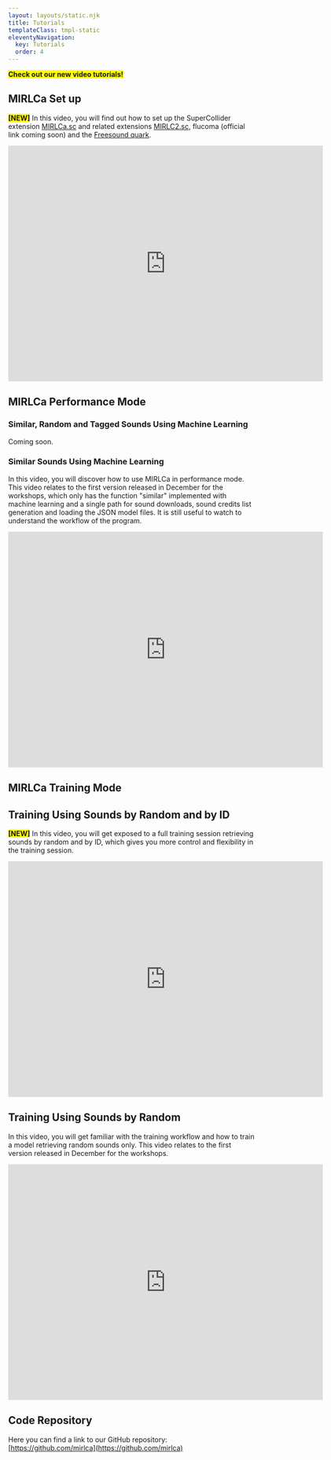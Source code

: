 ```yaml
---
layout: layouts/static.njk
title: Tutorials
templateClass: tmpl-static
eleventyNavigation:
  key: Tutorials
  order: 4
---
```


<!-- We will be publishing soon some video tutorials about the software that is being developed for the workshops and performances. -->

**<span style="background-color: #FFFF00">Check out our new video tutorials!**</span>

## MIRLCa Set up

**<span style="background-color: #FFFF00">[NEW]**</span> In this video, you will find out how to set up the SuperCollider extension [MIRLCa.sc](https://github.com/mirlca/code/tree/main/extensions/MIRLCa) and related extensions [MIRLC2.sc](https://github.com/mirlca/code/tree/main/extensions/MIRLC2), flucoma (official link coming soon) and the [Freesound quark](https://github.com/g-roma/Freesound.sc). 

<iframe class="responsive-video" src="https://archive.org/embed/mirlca-setting-up-2021-04-28" width="640" height="480" frameborder="0" webkitallowfullscreen="true" mozallowfullscreen="true" allowfullscreen></iframe>

## MIRLCa Performance Mode

### Similar, Random and Tagged Sounds Using Machine Learning

Coming soon.

### Similar Sounds Using Machine Learning

In this video, you will discover how to use MIRLCa in performance mode. This video relates to the first version released in December for the workshops, which only has the function "similar" implemented with machine learning and a single path for sound downloads, sound credits list generation and loading the JSON model files. It is still useful to watch to understand the workflow of the program.

<iframe class="responsive-video" src="https://archive.org/embed/mirlca-performance-mode-2020-12-18" width="640" height="480" frameborder="0" webkitallowfullscreen="true" mozallowfullscreen="true" allowfullscreen></iframe>

## MIRLCa Training Mode

## Training Using Sounds by Random and by ID

**<span style="background-color: #FFFF00">[NEW]**</span> In this video, you will get exposed to a full training session retrieving sounds by random and by ID, which gives you more control and flexibility in the training session. 

<iframe class="responsive-video" src="https://archive.org/embed/mirlca-training-mode-random-id-2021-04-28" width="640" height="480" frameborder="0" webkitallowfullscreen="true" mozallowfullscreen="true" allowfullscreen></iframe>

## Training Using Sounds by Random

In this video, you will get familiar with the training workflow and how to train a model retrieving random sounds only. This video relates to the first version released in December for the workshops.

<iframe class="responsive-video" src="https://archive.org/embed/mirlca-training-mode-2020-12-18" width="640" height="480" frameborder="0" webkitallowfullscreen="true" mozallowfullscreen="true" allowfullscreen></iframe>

## Code Repository

Here you can find a link to our GitHub repository: [https://github.com/mirlca](https://github.com/mirlca)
